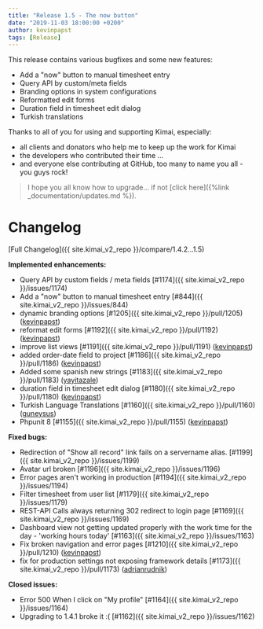 ```yaml
---
title: "Release 1.5 - The now button"
date: "2019-11-03 18:00:00 +0200"
author: kevinpapst
tags: [Release]
---
```


This release contains various bugfixes and some new features:

- Add a "now" button to manual timesheet entry
- Query API by custom/meta fields
- Branding options in system configurations
- Reformatted edit forms
- Duration field in timesheet edit dialog
- Turkish translations

Thanks to all of you for using and supporting Kimai, especially:
- all clients and donators who help me to keep up the work for Kimai
- the developers who contributed their time ...
- and everyone else contributing at GitHub, too many to name you all - you guys rock!

> I hope you all know how to upgrade... if not [click here]({%link _documentation/updates.md %}).

# Changelog

[Full Changelog]({{ site.kimai_v2_repo }}/compare/1.4.2...1.5)

**Implemented enhancements:**

- Query API by custom fields / meta fields [\#1174]({{ site.kimai_v2_repo }}/issues/1174)
- Add a "now" button to manual timesheet entry [\#844]({{ site.kimai_v2_repo }}/issues/844)
- dynamic branding options [\#1205]({{ site.kimai_v2_repo }}/pull/1205) ([kevinpapst](https://github.com/kevinpapst))
- reformat edit forms [\#1192]({{ site.kimai_v2_repo }}/pull/1192) ([kevinpapst](https://github.com/kevinpapst))
- improve list views [\#1191]({{ site.kimai_v2_repo }}/pull/1191) ([kevinpapst](https://github.com/kevinpapst))
- added order-date field to project [\#1186]({{ site.kimai_v2_repo }}/pull/1186) ([kevinpapst](https://github.com/kevinpapst))
- Added some spanish new strings [\#1183]({{ site.kimai_v2_repo }}/pull/1183) ([yayitazale](https://github.com/yayitazale))
- duration field in timesheet edit dialog [\#1180]({{ site.kimai_v2_repo }}/pull/1180) ([kevinpapst](https://github.com/kevinpapst))
- Turkish Language Translations [\#1160]({{ site.kimai_v2_repo }}/pull/1160) ([guneysus](https://github.com/guneysus))
- Phpunit 8 [\#1155]({{ site.kimai_v2_repo }}/pull/1155) ([kevinpapst](https://github.com/kevinpapst))

**Fixed bugs:**

- Redirection of "Show all record" link fails on a servername alias. [\#1199]({{ site.kimai_v2_repo }}/issues/1199)
- Avatar url broken [\#1196]({{ site.kimai_v2_repo }}/issues/1196)
- Error pages aren't working in production [\#1194]({{ site.kimai_v2_repo }}/issues/1194)
- Filter timesheet from user list [\#1179]({{ site.kimai_v2_repo }}/issues/1179)
- REST-API Calls always returning 302 redirect to login page [\#1169]({{ site.kimai_v2_repo }}/issues/1169)
- Dashboard view not getting updated properly with the work time for the day - 'working hours today'  [\#1163]({{ site.kimai_v2_repo }}/issues/1163)
- Fix broken navigation and error pages [\#1210]({{ site.kimai_v2_repo }}/pull/1210) ([kevinpapst](https://github.com/kevinpapst))
- fix for production settings not exposing framework details [\#1173]({{ site.kimai_v2_repo }}/pull/1173) ([adrianrudnik](https://github.com/adrianrudnik))

**Closed issues:**

- Error 500 When I click on "My profile" [\#1164]({{ site.kimai_v2_repo }}/issues/1164)
- Upgrading to 1.4.1 broke it :\( [\#1162]({{ site.kimai_v2_repo }}/issues/1162)
